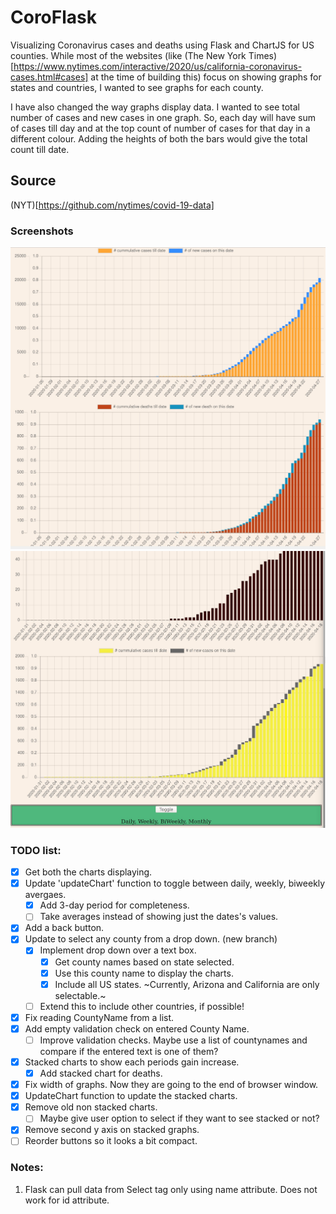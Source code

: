# CoroFlask

Visualizing Coronavirus cases and deaths using Flask and ChartJS for US counties. 
While most of the websites (like (The New York Times)[https://www.nytimes.com/interactive/2020/us/california-coronavirus-cases.html#cases] at the time of building this) focus on showing graphs for states and countries, I wanted to see graphs for each county. 

I have also changed the way graphs display data. I wanted to see total number of cases and new cases in one graph. So, each day will have sum of cases till day and at the top count of number of cases for that day in a different colour. Adding the heights of both the bars would give the total count till date.

## Source
(NYT)[https://github.com/nytimes/covid-19-data]

### Screenshots
![ScreenShot2020-04-28142438.jpg](/Screenshots/ScreenShot2020-04-28142438.jpg)
![Screen Shot 19-04-2020](/Screenshots/ScreenShot2020-04-19214043.jpg)


### TODO list:

- [x] Get both the charts displaying.
- [x] Update 'updateChart' function to toggle between daily, weekly, biweekly avergaes.
	- [x] Add 3-day period for completeness.
	- [ ] Take averages instead of showing just the dates's values.
- [x] Add a back button. 
- [x] Update to select any county from a drop down. (new branch)
	- [x] Implement drop down over a text box.
		- [x] Get county names based on state selected.
		- [x] Use this county name to display the charts.
		- [x] Include all US states. ~Currently, Arizona and California are only selectable.~
	- [ ] Extend this to include other countries, if possible!
- [x] Fix reading CountyName from a list.
- [x] Add empty validation check on entered County Name.
	- [ ] Improve validation checks. Maybe use a list of countynames and compare if the entered text is one of them?
- [x] Stacked charts to show each periods gain increase.
	- [x] Add stacked chart for deaths.
- [x] Fix width of graphs. Now they are going to the end of browser window.
- [x] UpdateChart function to update the stacked charts.
- [x] Remove old non stacked charts.
	- [ ] Maybe give user option to select if they want to see stacked or not? 
- [x] Remove second y axis on stacked graphs.
- [ ] Reorder buttons so it looks a bit compact.

### Notes:
1. Flask can pull data from Select tag only using name attribute. Does not work for id attribute.